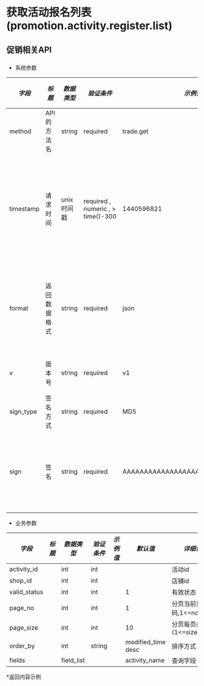 # 获取活动报名列表(promotion.activity.register.list)

## 促销相关API

### 

* 系统参数

| *字段* | *标题* | *数据类型* | *验证条件* | *示例值* | *默认值* | *详细说明* |
| ------------- | ------------- | ------------- | ------------- | ------------- | ------------- | ------------- |
| method | API的方法名 | string | required | trade.get | null | 标识请求的是哪个API |
| timestamp | 请求时间 | unix时间戳 | required , numeric , > time()-300 | 1440596821 | null | 标识API请求的发起时间，如果超时300秒则拒绝请求 |
| format | 返回数据格式 | string | required | json | json | 返回数据是json格式的，目前只支持json |
| v | 版本号 | string | required | v1 | null | 标识该接口的版本 |
| sign_type | 签名方式 | string | required | MD5 | null | 标识签名算法 |
| sign | 签名 | string | required | AAAAAAAAAAAAAAAAAAAAAAAAAAAAAAAAA | null | 数据签名，32位长度16进制数字 |


* 业务参数

| *字段* | *标题* | *数据类型* | *验证条件* | *示例值* | *默认值* | *详细说明* |
| ------------- | ------------- | ------------- | ------------- | ------------- | ------------- | ------------- |
| activity_id |  | int | int |  |  | 活动id |
| shop_id |  | int | int |  |  | 店铺id |
| valid_status |  | int | int |  | 1 | 有效状态 |
| page_no |  | int | int |  | 1 | 分页当前页码,1<=no<=499 |
| page_size |  | int | int |  | 10 | 分页每页条数(1<=size<=200) |
| order_by |  | int | string |  | modified_time desc | 排序方式 |
| fields |  | field_list |  |  | activity_name | 查询字段 |


*返回内容示例

```



```

